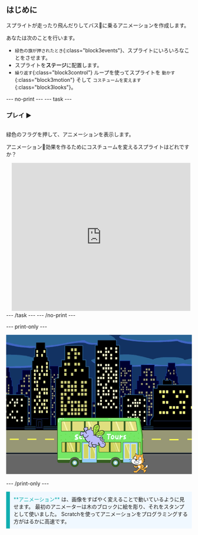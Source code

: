 ## はじめに

スプライトが走ったり飛んだりしてバス🚌に乗るアニメーションを作成します。

あなたは次のことを行います。
+ `緑色の旗が押されたとき`{:class="block3events"}、スプライトにいろいろなことをさせます。
+ スプライトを**ステージ**に配置します。
+ `繰り返す`{:class="block3control"} ループを使ってスプライトを `動かす`{:class="block3motion"} そして `コスチュームを変えます`{:class="block3looks"}。

--- no-print --- --- task ---

### プレイ ▶️
<div style="display: flex; flex-wrap: wrap">
<div style="flex-basis: 200px; flex-grow: 1">  

緑色のフラグを押して、アニメーションを表示します。 

アニメーション🎥効果を作るためにコスチュームを変えるスプライトはどれですか？
</div>
<div class="scratch-preview" style="margin-left: 15px;">
  <iframe allowtransparency="true" width="485" height="402" src="https://scratch.mit.edu/projects/embed/602807225/?autostart=false" frameborder="0"></iframe>
</div>
</div>
--- /task --- --- /no-print ---

--- print-only ---

![完了済みのプロジェクト。](images/hippo-flies.png)

--- /print-only ---

<p style="border-left: solid; border-width:10px; border-color: #0faeb0; background-color: aliceblue; padding: 10px;">
<span style="color: #0faeb0">**アニメーション**</span> は、画像をすばやく変えることで動いているように見せます。 最初のアニメーターは木のブロックに絵を彫り、それをスタンプとして使いました。 Scratchを使ってアニメーションをプログラミングする方がはるかに高速です。
</p>